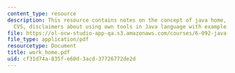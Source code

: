 ```yaml
---
content_type: resource
description: This resource contains notes on the concept of java home, get eclipse,
  CVS, disclaimers about using own tools in Java language with example.
file: https://ol-ocw-studio-app-qa.s3.amazonaws.com/courses/6-092-java-preparation-for-6-170-january-iap-2006/cf31d74a835fe60d3acd37726772de2d_work_home.pdf
file_type: application/pdf
resourcetype: Document
title: work_home.pdf
uid: cf31d74a-835f-e60d-3acd-37726772de2d
---
```

